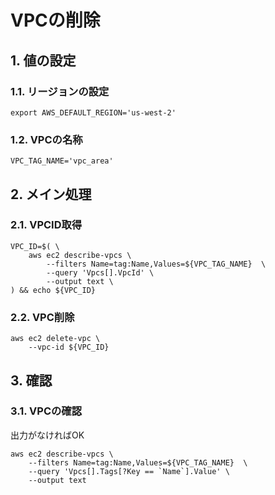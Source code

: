 <!-- omit in toc -->
# VPCの削除

## 1. 値の設定

### 1.1. リージョンの設定

    export AWS_DEFAULT_REGION='us-west-2'

### 1.2. VPCの名称

    VPC_TAG_NAME='vpc_area'

## 2. メイン処理

### 2.1. VPCID取得

    VPC_ID=$( \
        aws ec2 describe-vpcs \
            --filters Name=tag:Name,Values=${VPC_TAG_NAME}  \
            --query 'Vpcs[].VpcId' \
            --output text \
    ) && echo ${VPC_ID}

### 2.2. VPC削除

    aws ec2 delete-vpc \
        --vpc-id ${VPC_ID}

## 3. 確認

### 3.1. VPCの確認

出力がなければOK

    aws ec2 describe-vpcs \
        --filters Name=tag:Name,Values=${VPC_TAG_NAME}  \
        --query 'Vpcs[].Tags[?Key == `Name`].Value' \
        --output text

